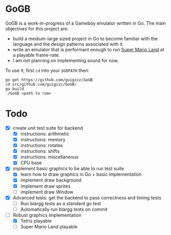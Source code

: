 # GoGB

GoGB is a work-in-progress of a Gameboy emulator written in Go. The main objectives for this project are:
- build a medium-large sized project in Go to become familiar with the language and the design patterns associated with it.
- write an emulator that is performant enough to run [Super Mario Land](https://en.wikipedia.org/wiki/Super_Mario_Land) at a playable frame-rate.
- I am not planning on implementing sound for now.

To use it, first `cd` into your `$GOPATH` then:
```
go get https://github.com/guigzzz/GoGB
cd src/github.com/guigzzz/GoGB/
go build
./GoGB <path to rom>
```

# Todo
- [x] create unit test suite for backend
    - [x] instructions: arithmetic
    - [x] instructions: memory
    - [x] instructions: rotates
    - [x] instructions: shifts
    - [x] instructions: miscellaneous
    - [x] CPU base
- [x] implement basic graphics to be able to run test suite
    - [x] learn how to draw graphics in Go + basic implementation
    - [x] implement draw background
    - [x] implement draw sprites
    - [ ] implement draw Window
- [x] Advanced tests: get the backend to pass correctness and timing tests
    - [ ] Run blargg tests as a standard go test
    - [ ] Automatically run blargg tests on commit
- [ ] Robust graphics implementation
    - [x] Tetris playable
    - [ ] Super Mario Land playable
